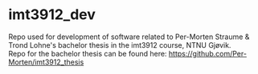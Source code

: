 # imt3912_dev
Repo used for development of software related to Per-Morten Straume & Trond Lohne's bachelor thesis in the imt3912 course, NTNU Gjøvik.  
Repo for the bachelor thesis can be found here: https://github.com/Per-Morten/imt3912_thesis 
